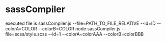 # sassCompiler
executed file is sassCompiler.js
--file=PATH_TO_FILE_RELATIVE --id=ID --colorA=COLOR --colorB=COLOR
node sassCompiler.js --file=scss/style.scss --id=1 --colorA=colorAAA --colorB=colorBBB
